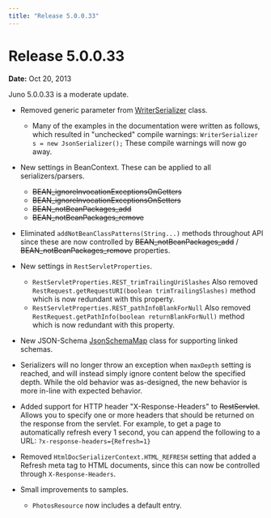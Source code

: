 ```yaml
---
title: "Release 5.0.0.33"
---
```


# Release 5.0.0.33

**Date:** Oct 20, 2013

Juno 5.0.0.33 is a moderate update.

- Removed generic parameter from [WriterSerializer]({{API_DOCS}}/org/apache/juneau/serializer/WriterSerializer.html) class.
  - Many of the examples in the documentation were written as follows, which resulted in "unchecked" compile warnings:
    `WriterSerializer s = new JsonSerializer();`
    These compile warnings will now go away.

- New settings in BeanContext. These can be applied to all serializers/parsers.
  - ~~BEAN_ignoreInvocationExceptionsOnGetters~~
  - ~~BEAN_ignoreInvocationExceptionsOnSetters~~
  - ~~BEAN_notBeanPackages_add~~
  - ~~BEAN_notBeanPackages_remove~~

- Eliminated `addNotBeanClassPatterns(String...)` methods throughout API since these are now controlled by ~~BEAN_notBeanPackages_add~~ / ~~BEAN_notBeanPackages_remove~~ properties.

- New settings in `RestServletProperties`.
  - `RestServletProperties.REST_trimTrailingUriSlashes`
    Also removed `RestRequest.getRequestURI(boolean trimTrailingSlashes)` method which is now redundant with this property.
  - `RestServletProperties.REST_pathInfoBlankForNull`
    Also removed `RestRequest.getPathInfo(boolean returnBlankForNull)` method which is now redundant with this property.

- New JSON-Schema [JsonSchemaMap]({{API_DOCS}}/org/apache/juneau/dto/jsonschema/JsonSchemaMap.html) class for supporting linked schemas.

- Serializers will no longer throw an exception when `maxDepth` setting is reached, and will instead simply ignore content below the specified depth.
  While the old behavior was as-designed, the new behavior is more in-line with expected behavior.

- Added support for HTTP header "X-Response-Headers" to ~~RestServlet~~.
  Allows you to specify one or more headers that should be returned on the response from the servlet.
  For example, to get a page to automatically refresh every 1 second, you can append the following to a URL:
  `?x-response-headers={Refresh=1}`

- Removed `HtmlDocSerializerContext.HTML_REFRESH` setting that added a Refresh meta tag to HTML documents, since this can now be controlled through `X-Response-Headers`.

- Small improvements to samples.
  - `PhotosResource` now includes a default entry.